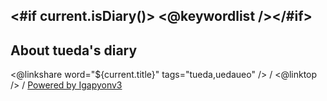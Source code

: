 <#if current.isDiary()>
<@keywordlist /></#if>
----------------------------------------------------------------------------------------------------

## About tueda's diary

<@linkshare word="${current.title}" tags="tueda,uedaueo" /> / <@linktop /> / [Powered by Igapyonv3](https://github.com/igapyon/igapyonv3)
